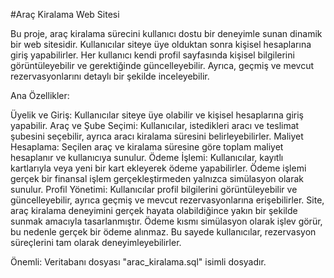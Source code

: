 
#Araç Kiralama Web Sitesi


Bu proje, araç kiralama sürecini kullanıcı dostu bir deneyimle sunan dinamik bir web sitesidir. Kullanıcılar siteye üye olduktan sonra kişisel hesaplarına giriş yapabilirler. Her kullanıcı kendi profil sayfasında kişisel bilgilerini görüntüleyebilir ve gerektiğinde güncelleyebilir. Ayrıca, geçmiş ve mevcut rezervasyonlarını detaylı bir şekilde inceleyebilir.

Ana Özellikler:

Üyelik ve Giriş: Kullanıcılar siteye üye olabilir ve kişisel hesaplarına giriş yapabilir.
Araç ve Şube Seçimi: Kullanıcılar, istedikleri aracı ve teslimat şubesini seçebilir, ayrıca aracı kiralama süresini belirleyebilirler.
Maliyet Hesaplama: Seçilen araç ve kiralama süresine göre toplam maliyet hesaplanır ve kullanıcıya sunulur.
Ödeme İşlemi: Kullanıcılar, kayıtlı kartlarıyla veya yeni bir kart ekleyerek ödeme yapabilirler. Ödeme işlemi gerçek bir finansal işlem gerçekleştirmeden yalnızca simülasyon olarak sunulur.
Profil Yönetimi: Kullanıcılar profil bilgilerini görüntüleyebilir ve güncelleyebilir, ayrıca geçmiş ve mevcut rezervasyonlarına erişebilirler.
Site, araç kiralama deneyimini gerçek hayata olabildiğince yakın bir şekilde sunmak amacıyla tasarlanmıştır. Ödeme kısmı simülasyon olarak işlev görür, bu nedenle gerçek bir ödeme alınmaz. Bu sayede kullanıcılar, rezervasyon süreçlerini tam olarak deneyimleyebilirler.

Önemli: Veritabanı dosyası "arac_kiralama.sql" isimli dosyadır.

